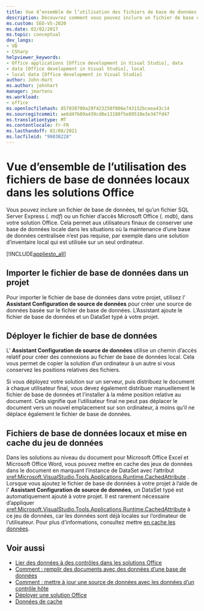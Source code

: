 ```yaml
---
title: Vue d’ensemble de l’utilisation des fichiers de base de données locaux dans les solutions Office
description: Découvrez comment vous pouvez inclure un fichier de base de données, tel qu’un fichier SQL Server Express (. mdf) ou un fichier Microsoft Office Access (. mdb), dans votre solution Office.
ms.custom: SEO-VS-2020
ms.date: 02/02/2017
ms.topic: conceptual
dev_langs:
- VB
- CSharp
helpviewer_keywords:
- Office applications [Office development in Visual Studio], data
- data [Office development in Visual Studio], local
- local data [Office development in Visual Studio]
author: John-Hart
ms.author: johnhart
manager: jmartens
ms.workload:
- office
ms.openlocfilehash: 857038700a29f423250f006e743152bceea43c14
ms.sourcegitcommit: ae6d47b09a439cd0e13180f5e89510e3e347fd47
ms.translationtype: MT
ms.contentlocale: fr-FR
ms.lasthandoff: 02/08/2021
ms.locfileid: "99838228"
---
```

# <a name="use-local-database-files-in-office-solutions-overview"></a>Vue d’ensemble de l’utilisation des fichiers de base de données locaux dans les solutions Office
  Vous pouvez inclure un fichier de base de données, tel qu’un fichier SQL Server Express (*. mdf*) ou un fichier d’accès Microsoft Office (*. mdb*), dans votre solution Office. Cela permet aux utilisateurs finaux de conserver une base de données locale dans les situations où la maintenance d’une base de données centralisée n’est pas requise, par exemple dans une solution d’inventaire local qui est utilisée sur un seul ordinateur.

 [!INCLUDE[appliesto_all](../vsto/includes/appliesto-all-md.md)]

## <a name="import-the-database-file-into-a-project"></a>Importer le fichier de base de données dans un projet
 Pour importer le fichier de base de données dans votre projet, utilisez l' **Assistant Configuration de source de données** pour créer une source de données basée sur le fichier de base de données. L’Assistant ajoute le fichier de base de données et un DataSet typé à votre projet.

## <a name="deploy-the-database-file"></a>Déployer le fichier de base de données
 L' **Assistant Configuration de source de données** utilise un chemin d’accès relatif pour créer des connexions au fichier de base de données local. Cela vous permet de copier la solution d’un ordinateur à un autre si vous conservez les positions relatives des fichiers.

 Si vous déployez votre solution sur un serveur, puis distribuez le document à chaque utilisateur final, vous devez également distribuer manuellement le fichier de base de données et l’installer à la même position relative au document. Cela signifie que l’utilisateur final ne peut pas déplacer le document vers un nouvel emplacement sur son ordinateur, à moins qu’il ne déplace également le fichier de base de données.

## <a name="local-database-files-and-caching-the-dataset"></a>Fichiers de base de données locaux et mise en cache du jeu de données
 Dans les solutions au niveau du document pour Microsoft Office Excel et Microsoft Office Word, vous pouvez mettre en cache des jeux de données dans le document en marquant l’instance de DataSet avec l’attribut <xref:Microsoft.VisualStudio.Tools.Applications.Runtime.CachedAttribute> . Lorsque vous ajoutez le fichier de base de données à votre projet à l’aide de l' **Assistant Configuration de source de données**, un DataSet typé est automatiquement ajouté à votre projet. Il est rarement nécessaire d’appliquer <xref:Microsoft.VisualStudio.Tools.Applications.Runtime.CachedAttribute> à ce jeu de données, car les données sont déjà locales sur l’ordinateur de l’utilisateur. Pour plus d’informations, consultez mettre [en cache les données](../vsto/caching-data.md).

## <a name="see-also"></a>Voir aussi
- [Lier des données à des contrôles dans les solutions Office](../vsto/binding-data-to-controls-in-office-solutions.md)
- [Comment : remplir des documents avec des données d’une base de données](../vsto/how-to-populate-documents-with-data-from-a-database.md)
- [Comment : mettre à jour une source de données avec les données d’un contrôle hôte](../vsto/how-to-update-a-data-source-with-data-from-a-host-control.md)
- [Déployer une solution Office](../vsto/deploying-an-office-solution.md)
- [Données de cache](../vsto/caching-data.md)
